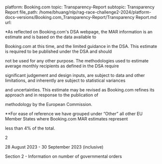 platform: Booking.com
topic: Transparency-Report
subtopic: Transparency Report
file_path: /home/bhuang/nlp/rag-race-challenge2-2024/platform-docs-versions/Booking.com_Transparency-Report/Transparency Report.md
url: <EMPTY>

\*As reflected on Booking.com's DSA webpage, the MAR information is an estimate and is based on the data available to

Booking.com at this time, and the limited guidance in the DSA. This estimate is required to be published under the DSA and should

not be used for any other purpose. The methodologies used to estimate average monthly recipients as defined in the DSA require

significant judgement and design inputs, are subject to data and other limitations, and inherently are subject to statistical variances

and uncertainties. This estimate may be revised as Booking.com refines its approach and in response to the publication of

methodology by the European Commission.

\*\*For ease of reference we have grouped under “Other” all other EU Member States where Booking.com MAR estimates represent

less than 4% of the total.



2

28 August 2023 - 30 September 2023 (inclusive)



Section 2 - Information on number of governmental orders